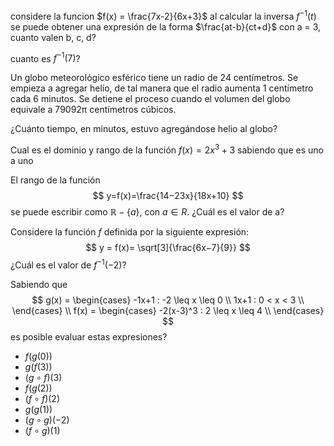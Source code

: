considere la funcion $f(x) = \frac{7x-2}{6x+3}$
al calcular la inversa $f^{-1}(t)$ se puede obtener una expresión de la forma $\frac{at-b}{ct+d}$ con a = 3, cuanto valen b, c, d?

cuanto es $f^{-1}(7)$?

Un globo meteorológico esférico tiene un radio de 24 centímetros. Se empieza a agregar helio, de tal manera que el radio aumenta 1 centímetro cada 6 minutos. Se detiene el proceso cuando el volumen del globo equivale a 79092π centímetros cúbicos.

¿Cuánto tiempo, en minutos, estuvo agregándose helio al globo?

Cual es el dominio y rango de la función $f(x)=2x^3+3$ sabiendo que es uno a uno

El rango de la función
$$
y=f(x)=\frac{14−23x}{18x+10}
$$
se puede escribir como $\mathbb{R} - \{a\}$, con $a \in R$. ¿Cuál es el valor de a?

Considere la función $f$ definida por la siguiente expresión:
$$
y = f(x)= \sqrt[3]{\frac{6x−7}{9}}
$$
¿Cuál es el valor de $f^{−1}(−2)$?

Sabiendo que 
$$
g(x) = \begin{cases}
-1x+1 : -2 \leq x \leq 0 \\
1x+1 : 0 < x < 3 \\
\end{cases} \\
f(x) = \begin{cases}
-2(x-3)^3 : 2 \leq x \leq 4 \\
\end{cases}
$$
es posible evaluar estas expresiones?
- $f(g(0))$
- $g(f(3))$
- $(g \circ f)(3)$
- $f(g(2))$
- $(f \circ f)(2)$
- $g(g(1))$
- $(g \circ g)(-2)$
- $(f \circ g)(1)$